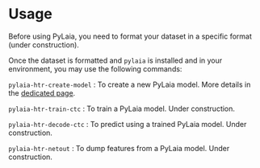 # Usage

Before using PyLaia, you need to format your dataset in a specific format (under construction).

Once the dataset is formatted and `pylaia` is installed and in your environment, you may use the following commands:

`pylaia-htr-create-model`
: To create a new PyLaia model. More details in the [dedicated page](./initialization/index.md).

`pylaia-htr-train-ctc`
: To train a PyLaia model. Under construction.

`pylaia-htr-decode-ctc`
: To predict using a trained PyLaia model. Under construction.

`pylaia-htr-netout`
: To dump features from a PyLaia model. Under construction.
